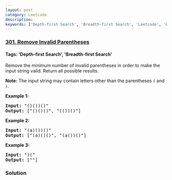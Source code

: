 ```yaml
---
layout: post
category: Leetcode
description: 
keywords: ['Depth-first Search', 'Breadth-first Search', 'Leetcode', 'Hard']
---
```

### [301. Remove Invalid Parentheses](https://leetcode.com/problems/remove-invalid-parentheses)

#### Tags: 'Depth-first Search', 'Breadth-first Search'

<div class="content__u3I1 question-content__JfgR"><div><p>Remove the minimum number of invalid parentheses in order to make the input string valid. Return all possible results.</p>
<p><strong>Note:</strong> The input string may contain letters other than the parentheses <code>(</code> and <code>)</code>.</p>
<p><b>Example 1:</b></p>
<pre><b>Input:</b> "()())()"
<b>Output:</b> ["()()()", "(())()"]
</pre>
<p><b>Example 2:</b></p>
<pre><b>Input:</b> "(a)())()"
<b>Output:</b> ["(a)()()", "(a())()"]
</pre>
<p><b>Example 3:</b></p>
<pre><b>Input:</b> ")("
<b>Output: </b>[""]
</pre></div></div>

### Solution
